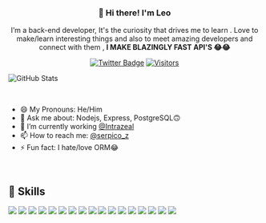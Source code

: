 <h3 align="center">👋 Hi there! I'm Leo</h3>
<p align="center">I’m a back-end developer, It's the curiosity that drives me to learn . Love to make/learn interesting things and also to meet amazing developers and connect with them , <b>I  MAKE BLAZINGLY FAST API'S 😂😂</b></p>

<div align="center">
  
<a href="">[![Twitter Badge](https://img.shields.io/badge/Twitter-Profile-informational?style=flat&logo=twitter&logoColor=white&color=1CA2F1)](https://twitter.com/serpico_z)</a>
<a href="">![Visitors](https://visitor-badge.glitch.me/badge?page_id=leoantony72&left_color=gray&right_color=blue)</a>
</div>


![GitHub Stats](https://github-readme-stats.vercel.app/api?username=leoantony72&show_icons=true&theme=swift)

<br>

- 😄 My Pronouns: He/Him   
- 💬 Ask me about: Nodejs, Express, PostgreSQL🙃
- 🔭 I’m currently working [@Intrazeal](https://twitter.com/Intrazeal)
- 📫 How to reach me: [@serpico_z](https://twitter.com/serpico_z)
- ⚡ Fun fact: I hate/love ORM😂

<br> 

## 💼 Skills

![](https://img.shields.io/badge/Code-JavaScript-informational?style=flat&logo=JavaScript&logoColor=white&color=4AB197)
![](https://img.shields.io/badge/Code-TypeScript-informational?style=flat&logo=TypeScript&logoColor=white&color=4AB197)
![](https://img.shields.io/badge/Code-Python-informational?style=flat&logo=Python&logoColor=white&color=4AB197)
![](https://img.shields.io/badge/Code-Node.js-informational?style=flat&logo=Node.js&logoColor=white&color=4AB197)
![](https://img.shields.io/badge/Code-Express.js-informational?style=flat&logo=Express.js&logoColor=white&color=4AB197)
![](https://img.shields.io/badge/Nosql-MongoDB-informational?style=flat&logo=MongoDB&logoColor=white&color=4AB197)
![](https://img.shields.io/badge/Nosql-Redis-informational?style=flat&logo=Redis&logoColor=white&color=4AB197)
![](https://img.shields.io/badge/SQL-PostgreSQL-informational?style=flat&logo=PostgreSQL&logoColor=white&color=4AB197)
![](https://img.shields.io/badge/ORM-Prisma-informational?style=flat&logo=Prisma&logoColor=white&color=4AB197)
![](https://img.shields.io/badge/MQ-Kafka-informational?style=flat&logo=Kafka&logoColor=white&color=4AB197)
![](https://img.shields.io/badge/Bash-Shell_Script-informational?style=flat&logo=gnu-bash&logoColor=white&color=4AB197)
![](https://img.shields.io/badge/Test-Jest-informational?style=flat&logo=jest&logoColor=white&color=4AB197)
![](https://img.shields.io/badge/Tools-Docker-informational?style=flat&logo=docker&logoColor=white&color=4AB197)
![](https://img.shields.io/badge/Tools-NGINX-informational?style=flat&logo=nginx&logoColor=white&color=4AB197)
![](https://img.shields.io/badge/Tools-Figma-informational?style=flat&logo=Figma&logoColor=white&color=4AB197)
![](https://img.shields.io/badge/Tools-Postman-informational?style=flat&logo=Postman&logoColor=white&color=4AB197)
![](https://img.shields.io/badge/Tools-GitHub-informational?style=flat&logo=GitHub&logoColor=white&color=4AB197)

